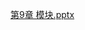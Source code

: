 [第9章 模块.pptx](https://www.yuque.com/attachments/yuque/0/2025/pptx/2639475/1753093482102-24314927-7530-4e40-865f-f07ac5d29d35.pptx)



